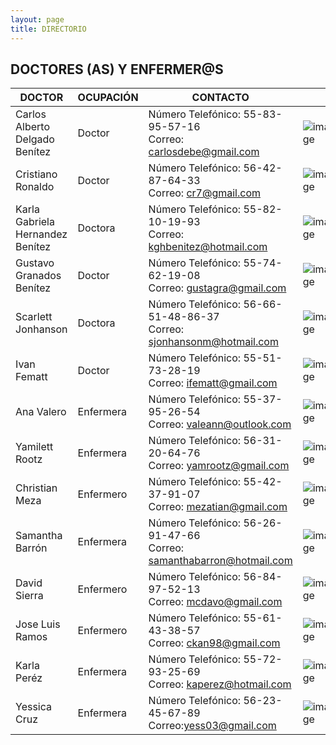 ```yaml
---
layout: page
title: DIRECTORIO
---
```

## DOCTORES (AS) Y ENFERMER@S

| DOCTOR | OCUPACIÓN | CONTACTO |  |
| ------------------------------ | -----------------| ----------------------- | ----------------------- |
| Carlos Alberto Delgado Benítez | Doctor | Número Telefónico: 55-83-95-57-16<br>     Correo: carlosdebe@gmail.com | ![image](https://user-images.githubusercontent.com/99769777/165681596-cd7b1c14-b94a-40de-ad9f-f4138ed4b214.png) |
| Cristiano Ronaldo | Doctor | Número Telefónico: 56-42-87-64-33<br>     Correo: cr7@gmail.com | ![image](https://user-images.githubusercontent.com/99769777/165681660-7c4fa890-9930-451a-b257-e209d1130901.png) |
| Karla Gabriela Hernandez Benítez | Doctora | Número Telefónico: 55-82-10-19-93<br>     Correo: kghbenitez@hotmail.com | ![image](https://user-images.githubusercontent.com/99769777/165681707-21044c22-da54-4dcf-b93e-8437e5849ece.png) |
| Gustavo Granados Benítez | Doctor | Número Telefónico: 55-74-62-19-08<br>    Correo: gustagra@gmail.com | ![image](https://user-images.githubusercontent.com/99769777/165681762-386b0f11-0556-4e42-9345-117756c9904d.png) |
| Scarlett Jonhanson | Doctora | Número Telefónico: 56-66-51-48-86-37<br>    Correo: sjonhansonm@hotmail.com | ![image](https://user-images.githubusercontent.com/99769777/165681844-0726de70-02a1-4cf7-a32c-939c3f5b9620.png) |
| Ivan Fematt | Doctor | Número Telefónico: 55-51-73-28-19<br>     Correo: ifematt@gmail.com | ![image](https://user-images.githubusercontent.com/99769777/165681873-eb1458d8-4908-4bd0-9cf2-bfae1c0558f6.png) |
| Ana Valero | Enfermera | Número Telefónico: 55-37-95-26-54<br>     Correo: valeann@outlook.com | ![image](https://user-images.githubusercontent.com/99769777/165681968-5904a0ac-33ad-4386-aa9a-cd26daaf08bd.png) |
| Yamilett Rootz | Enfermera | Número Telefónico: 56-31-20-64-76<br>     Correo: yamrootz@gmail.com | ![image](https://user-images.githubusercontent.com/99769777/165682023-b99c97c2-8272-4de9-8261-13206bbba0e1.png) |
| Christian Meza | Enfermero | Número Telefónico: 55-42-37-91-07<br>     Correo: mezatian@gmail.com | ![image](https://user-images.githubusercontent.com/99769777/165682064-d39df13e-cbea-4305-85b3-672cc4a659b8.png) |
| Samantha Barrón | Enfermera | Número Telefónico: 56-26-91-47-66<br>     Correo: samanthabarron@hotmail.com | ![image](https://user-images.githubusercontent.com/99769777/165682237-8829e18d-8202-4068-a004-89cf5b2b859f.png) |
| David Sierra | Enfermero| Número Telefónico: 56-84-97-52-13<br>     Correo: mcdavo@gmail.com | ![image](https://user-images.githubusercontent.com/99769777/165682517-dc614a63-afb2-41ab-9872-fc0d00041b81.png) |
| Jose Luis Ramos | Enfermero | Número Telefónico: 55-61-43-38-57<br>     Correo: ckan98@gmail.com | ![image](https://user-images.githubusercontent.com/99769777/165682562-969b49e8-47b0-4984-88a2-c55d38e2175d.png) |
| Karla Peréz | Enfermera | Número Telefónico: 55-72-93-25-69<br>     Correo: kaperez@hotmail.com | ![image](https://user-images.githubusercontent.com/99769777/165682325-edcb8ea3-cb72-425d-bf29-2d65d8a9da9c.png) |
| Yessica Cruz | Enfermera | Número Telefónico: 56-23-45-67-89<br>     Correo:yess03@gmail.com | ![image](https://user-images.githubusercontent.com/99769777/165682277-4f41257a-2783-4362-b73a-1f3ab800d0fd.png) |
